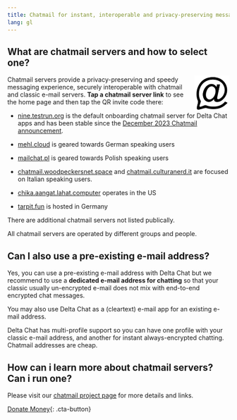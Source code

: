```yaml
---
title: Chatmail for instant, interoperable and privacy-preserving messaging
lang: gl
---
```



## What are chatmail servers and how to select one? 

<img alt="Chatmail logo" src="../assets/logos/chatmail.svg" width="80" style="float:right;" />

Chatmail servers provide a privacy-preserving and speedy messaging experience, 
securely interoperable with chatmail and classic e-mail servers. 
**Tap a chatmail server link** to see the home page and then tap the QR invite code there: 

- [nine.testrun.org](https://nine.testrun.org) is the default onboarding chatmail server
  for Delta Chat apps and has been stable since the [December 2023 Chatmail announcement](https://delta.chat/en/2023-12-13-chatmail).

- [mehl.cloud](https://mehl.cloud) is geared towards German speaking
  users 

- [mailchat.pl](https://mailchat.pl) is geared towards Polish speaking users

- [chatmail.woodpeckersnet.space](https://chatmail.woodpeckersnest.space/)
  and [chatmail.culturanerd.it](https://chatmail.culturanerd.it)
  are focused on Italian speaking users.

- [chika.aangat.lahat.computer](https://chika.aangat.lahat.computer/)
  operates in the US 

- [tarpit.fun](https://tarpit.fun) is hosted in Germany


There are additional chatmail servers not listed publically.  

All chatmail servers are operated by different groups and people. 


## Can I also use a pre-existing e-mail address? 

Yes, you can use a pre-existing e-mail address with Delta Chat
but we recommend to use a **dedicated e-mail address for chatting**
so that your classic usually un-encrypted e-mail does not mix 
with end-to-end encrypted chat messages. 

You may also use Delta Chat as a (cleartext) e-mail app for an existing e-mail address. 

Delta Chat has multi-profile support so you can have 
one profile with your classic e-mail address,
and another for instant always-encrypted chatting. 
Chatmail addresses are cheap. 

## How can i learn more about chatmail servers? Can i run one? 

Please visit our [chatmail project page](https://chatmail.at) 
for more details and links. 

[Donate Money](donate){: .cta-button}
